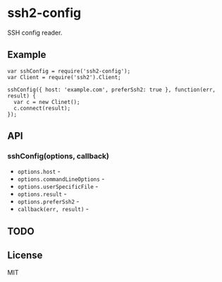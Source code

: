# ssh2-config

SSH config reader.

## Example

```
var sshConfig = require('ssh2-config');
var Client = require('ssh2').Client;

sshConfig({ host: 'example.com', preferSsh2: true }, function(err, result) {
  var c = new Clinet();
  c.connect(result);
});
```

## API

### sshConfig(options, callback)

* `options.host` - 
* `options.commandLineOptions` - 
* `options.userSpecificFile` -
* `options.result` -
* `options.preferSsh2` -
* `callback(err, result)` -

## TODO

## License

MIT

